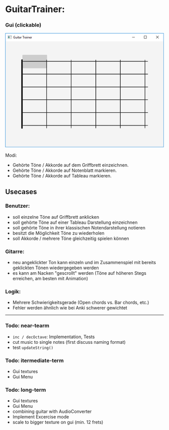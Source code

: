 # GuitarTrainer: 

### Gui (clickable)
![alt text](https://github.com/derMacon/GuitarTrainer/blob/master/otherDocs/screenshots/screenshot0903.png)

Modi: 
- Gehörte Töne / Akkorde auf dem Griffbrett einzeichnen. 
- Gehörte Töne / Akkorde auf Notenblatt markieren. 
- Gehörte Töne / Akkorde auf Tableau markieren. 

## Usecases
### Benutzer:
- soll einzelne Töne auf Griffbrett anklicken
- soll gehörte Töne auf einer Tableau Darstellung einzeichnen
- soll gehörte Töne in ihrer klassischen Notendarstellung notieren
- besitzt die Möglichkeit Töne zu wiederholen
- soll Akkorde / mehrere Töne gleichzeitig spielen können
### Gitarre: 
- neu angeklickter Ton kann einzeln und im Zusammenspiel mit bereits geklickten Tönen wiedergegeben werden
- es kann am Nacken "gescrollt" werden (Töne auf höheren Stegs erreichen, am besten mit Animation)
### Logik: 
- Mehrere Schwierigkeitsgerade (Open chords vs. Bar chords, etc.)
- Fehler werden ähnlich wie bei Anki schwerer gewichtet
---

### Todo: near-tearm
- `inc / decOctave`: Implementation, Tests 
- cut music to single notes (first discuss naming format)
- test `updateString()`

### Todo: itermediate-term
- Gui textures
- Gui Menu

### Todo: long-term
- Gui textures
- Gui Menu
- combining guitar with AudioConverter
- Implement Excercise mode
- scale to bigger texture on gui (min. 12 frets)
